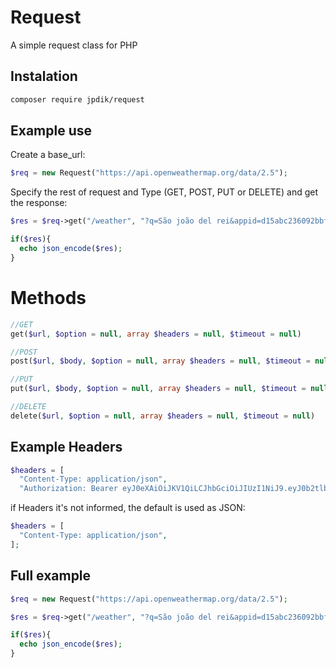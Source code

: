 # Request

A simple request class for PHP

## Instalation

```sh
composer require jpdik/request
```

## Example use

Create a base_url:

```php
$req = new Request("https://api.openweathermap.org/data/2.5");
```
Specify the rest of request and Type (GET, POST, PUT or DELETE) and get the response:

```php
$res = $req->get("/weather", "?q=São joão del rei&appid=d15abc236092bbf9dd28fa2c0a7a02a9");

if($res){
  echo json_encode($res);
}
```

# Methods

```php
//GET
get($url, $option = null, array $headers = null, $timeout = null)

//POST
post($url, $body, $option = null, array $headers = null, $timeout = null)

//PUT
put($url, $body, $option = null, array $headers = null, $timeout = null)

//DELETE
delete($url, $option = null, array $headers = null, $timeout = null)
```

## Example Headers

```php
$headers = [
  "Content-Type: application/json",
  "Authorization: Bearer eyJ0eXAiOiJKV1QiLCJhbGciOiJIUzI1NiJ9.eyJ0b2tlbiI6IjcyYTg0NDdhOTA3MGYyZTVmOGIzZDkzYzViZjE4MWE0In0.99kTzhSVwges69qprisg9B3rty4eKTTBurH-1lGKe30"];
```

if Headers it's not informed, the default is used as JSON:

```php
$headers = [
  "Content-Type: application/json",
];
```

## Full example

```php
$req = new Request("https://api.openweathermap.org/data/2.5");

$res = $req->get("/weather", "?q=São joão del rei&appid=d15abc236092bbf9dd28fa2c0a7a02a9");

if($res){
  echo json_encode($res);
}
```